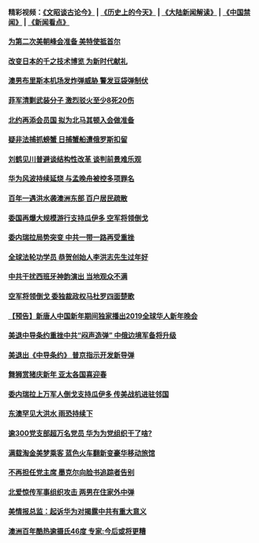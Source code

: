 #### 精彩视频：[《文昭谈古论今》](http://45.32.25.56/wenzhao) | [《历史上的今天》](http://45.32.25.56/today-in-history) | [《大陆新闻解读》](http://45.32.25.56/ntdtv-comedy) | [《中国禁闻》](http://45.32.25.56/ntdtv-news) | [《新闻看点》](http://45.32.25.56/news-insight) 

 #### [为第二次美朝峰会准备 美特使抵首尔](../pages/prog202/a102503860.md?t=02040031?t=02032131?t=02031831?t=02031639) 

#### [改变日本的千之技术博览 为新时代献礼](../pages/prog202/a102503839.md?t=02040031?t=02032131?t=02031831?t=02031639) 

#### [澳男布里斯本机场发炸弹威胁 警发豆袋弹制伏](../pages/prog202/a102503790.md?t=02040031?t=02032131?t=02031831?t=02031639) 

#### [菲军清剿武装分子 激烈驳火至少8死20伤](../pages/prog202/a102503665.md?t=02040031?t=02032131?t=02031831?t=02031639) 

#### [北约再添会员国 拟为北马其顿入会做准备](../pages/prog202/a102503605.md?t=02040031?t=02032131?t=02031831?t=02031639) 

#### [疑非法捕抓螃蟹 日捕蟹船遭俄罗斯扣留](../pages/prog202/a102503582.md?t=02040031?t=02032131?t=02031831?t=02031639) 

#### [刘鹤见川普避谈结构性改革 谈判前景难乐观](../pages/prog202/a102503544.md?t=02040031?t=02032131?t=02031831?t=02031639) 

#### [华为风波持续延烧 与孟晚舟被控多项罪名](../pages/prog202/a102503538.md?t=02040031?t=02032131?t=02031831?t=02031639) 

#### [百年一遇洪水袭澳洲东部 百户居民疏散](../pages/prog202/a102503316.md?t=02040031?t=02032131?t=02031831?t=02031639) 

#### [委国再爆大规模游行支持瓜伊多 空军将领倒戈](../pages/prog202/a102503424.md?t=02040031?t=02032131?t=02031831?t=02031639) 

#### [委内瑞拉局势突变 中共一带一路再受重挫](../pages/prog202/a102503421.md?t=02040031?t=02032131?t=02031831?t=02031639) 


#### [全球法轮功学员 恭贺创始人李洪志先生过年好](../pages/prog202/a102503462.md?t=02040031?t=02032131?t=02031831?t=02031639) 

#### [中共干扰西班牙神韵演出 当地观众不满](../pages/prog202/a102503451.md?t=02040031?t=02032131?t=02031831?t=02031639) 

#### [空军将领倒戈 委独裁政权马杜罗四面楚歌](../pages/prog202/a102503442.md?t=02040031?t=02032131?t=02031831?t=02031639) 

#### [【预告】新唐人中国新年期间独家播出2019全球华人新年晚会](../pages/prog202/a102501732.md?t=02040031?t=02032131?t=02031831?t=02031639) 

#### [美退中导条约重挫中共“闷声造弹” 中俄边境军备将升级](../pages/prog202/a102503354.md?t=02040031?t=02032131?t=02031831?t=02031639) 


#### [美退出《中导条约》 普京指示开发新导弹](../pages/prog202/a102503308.md?t=02040031?t=02032131?t=02031831?t=02031639) 

#### [舞狮赏猪庆新年 亚太各国喜迎春](../pages/prog202/a102503320.md?t=02040031?t=02032131?t=02031831?t=02031639) 

#### [委内瑞拉上万军人倒戈支持瓜伊多 传美战机进驻邻国](../pages/prog202/a102502457.md?t=02040031?t=02032131?t=02031831?t=02031639) 

#### [东澳罕见大洪水 雨恐持续下](../pages/prog202/a102503259.md?t=02040031?t=02032131?t=02031831?t=02031639) 

#### [逾300党支部超万名党员 华为为党组织干了啥?](../pages/prog202/a102503232.md?t=02040031?t=02032131?t=02031831?t=02031639) 

#### [满载淘金美梦乘客 蓝色火车翻新变豪华移动旅馆](../pages/prog202/a102503113.md?t=02040031?t=02032131?t=02031831?t=02031639) 

#### [不再担任党主席 墨克尔向脸书追踪者告别](../pages/prog202/a102502817.md?t=02040031?t=02032131?t=02031831?t=02031639) 



#### [北爱惊传军事组织攻击 两男在住家外中弹](../pages/prog202/a102502810.md?t=02040031?t=02032131?t=02031831?t=02031639) 

#### [美情报总监：起诉华为对揭露中共有重大意义](../pages/prog202/a102502775.md?t=02040031?t=02032131?t=02031831?t=02031639) 

#### [澳洲百年酷热逾摄氏46度 专家:今后或将更糟](../pages/prog202/a102502399.md?t=02040031?t=02032131?t=02031831?t=02031639) 

